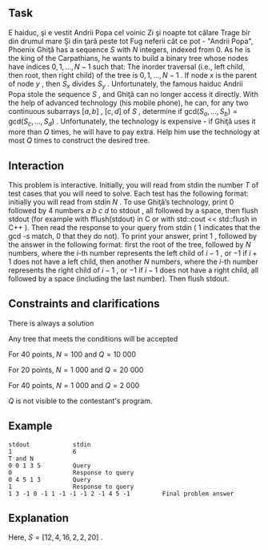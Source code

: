 ## Task

E haiduc, şi e vestit Andrii Popa cel voinic Zi şi noapte tot călare Trage bir din drumul mare Şi din ţară peste tot Fug neferii cât ce pot - "Andrii Popa", Phoenix Ghiţă has a sequence $S$ with $N$ integers, indexed from 0. As he is the king of the Carpathians, he wants to build a binary tree whose nodes have indices $0, 1, \ldots, N-1$ such that: The inorder traversal (i.e., left child, then root, then right child) of the tree is $0, 1, \ldots, N-1$ . If node $x$ is the parent of node $y$ , then $S_x$ divides $S_y$ . Unfortunately, the famous haiduc Andrii Popa stole the sequence $S$ , and Ghiţă can no longer access it directly. With the help of advanced technology (his mobile phone), he can, for any two continuous subarrays $[a, b]$ , $[c, d]$ of $S$ , determine if $\text{gcd}(S_a, \dots, S_b) = \text{gcd}(S_c, \dots, S_d)$ . Unfortunately, the technology is expensive - if Ghiţă uses it more than $Q$ times, he will have to pay extra. Help him use the technology at most $Q$ times to construct the desired tree.

## Interaction

This problem is interactive. Initially, you will read from stdin the number $T$ of test cases that you will need to solve. Each test has the following format: initially you will read from stdin $N$ . To use Ghiţă’s technology, print $0$ followed by 4 numbers $a \ b \ c \ d$ to stdout , all followed by a space, then flush stdout (for example with $\text{fflush(stdout)}$ in C or with $\text{std::cout << std::flush}$ in C++ ). Then read the response to your query from stdin ( $1$ indicates that the $\text{gcd}$ -s match, $0$ that they do not). To print your answer, print $1$ , followed by the answer in the following format: first the root of the tree, followed by $N$ numbers, where the $i$-th number represents the left child of $i-1$ , or $-1$ if $i+1$ does not have a left child, then another $N$ numbers, where the $i$-th number represents the right child of $i-1$ , or $-1$ if $i-1$ does not have a right child, all followed by a space (including the last number). Then flush stdout.

## Constraints and clarifications

There is always a solution 

Any tree that meets the conditions will be accepted 

For $40$ points, $N = 100$ and $Q = 10\ 000$

For $20$ points, $N = 1\ 000$ and $Q = 20\ 000$

For $40$ points, $N = 1\ 000$ and $Q = 2\ 000$

$Q$ is not visible to the contestant's program.

## Example

```
stdout            stdin
1                 6
T and N
0 0 1 3 5         Query
0                 Response to query
0 4 5 1 3         Query
1                 Response to query
1 3 -1 0 -1 1 -1 -1 -1 2 -1 4 5 -1         Final problem answer
```

## Explanation

Here, $S = [12, 4, 16, 2, 2, 20]$ .